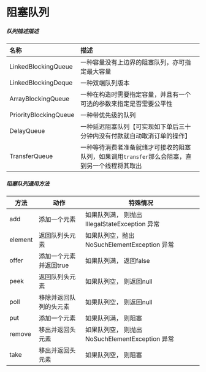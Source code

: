 # 阻塞队列

##### 队列描述描述

| 名称                  | 描述                                                         |
| :-------------------- | :----------------------------------------------------------- |
| LinkedBlockingQueue   | 一种容量没有上边界的阻塞队列，亦可指定最大容量               |
| LinkedBlockingDeque   | 一种双端队列版本                                             |
| ArrayBlockingQueue    | 一种在构造时需要指定容量，并且有一个可选的参数来指定是否需要公平性 |
| PriorityBlockingQueue | 一种带优先级的队列                                           |
| DelayQueue            | 一种延迟阻塞队列【可实现如下单后三十分钟内没有付款就自动取消订单的操作】 |
| TransferQueue         | 一种等待消费者准备就绪才可接收的阻塞队列，如果调用`transfer`那么会阻塞，直到另一个线程将其取出 |

##### 阻塞队列通用方法

| 方法    | 动作                   | 特殊情况                                       |
| ------- | ---------------------- | ---------------------------------------------- |
| add     | 添加一个元素           | 如果队列满， 则抛出IllegalStateException 异常  |
| element | 返回队列头元素         | 如果队列空，抛出NoSuchElementException 异常    |
| offer   | 添加一个元素并返回true | 如果队列满， 返回false                         |
| peek    | 返回队列头元素         | 如果队列空， 则返回null                        |
| poll    | 移除并返回队列的头元素 | 如果队列空， 则返回null                        |
| put     | 添加一个元素           | 如果队列满， 则阻塞                            |
| remove  | 移出并返回头元素       | 如果队列空， 则抛出NoSuchElementException 异常 |
| take    | 移出并返回头元素       | 如果队列空， 则阻塞                            |

